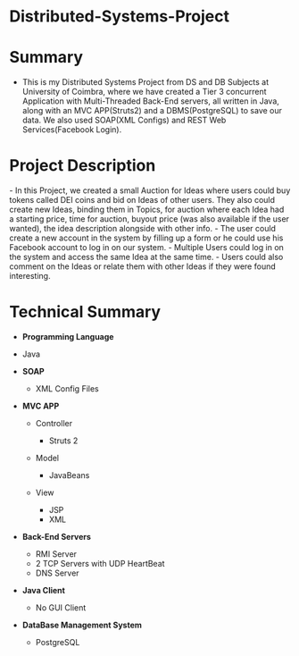 # Distributed-Systems-Project

# Summary

- This is my Distributed Systems Project from DS and DB Subjects at University of Coimbra, where we have created a Tier 3 concurrent Application with Multi-Threaded Back-End servers, all written in Java, along with an MVC APP(Struts2) and a DBMS(PostgreSQL) to save our data. We also used SOAP(XML Configs) and REST Web Services(Facebook Login).


<h1> Project Description </h1>
- In this Project, we created a small Auction for Ideas where users could buy tokens called DEI coins and bid on Ideas of other users. They also could create new Ideas, binding them in Topics, for auction where each Idea had a starting price, time for auction, buyout price (was also available if the user wanted), the idea description alongside with other info.
- The user could create a new account in the system by filling up a form or he could use his Facebook account to log in on our system.
- Multiple Users could log in on the system and access the same Idea at the same time.
- Users could also comment on the Ideas or relate them with other Ideas if they were found interesting.

# Technical Summary

- <strong>Programming Language</strong>
 - Java

- <strong>SOAP</strong>
  - XML Config Files

- <strong>MVC APP</strong>

  - Controller
     - Struts 2  

  - Model
    - JavaBeans
  
  - View
    - JSP
    - XML

- <strong>Back-End Servers</strong>
  - RMI Server
  - 2 TCP Servers with UDP HeartBeat
  - DNS Server

- <strong> Java Client </strong>
    -  No GUI Client

- <strong>DataBase Management System</strong>
  - PostgreSQL
  


